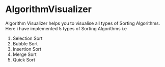 # AlgorithmVisualizer
Algorithm Visualizer helps you to visualise all types of Sorting Algorithms. Here i have implemented 5 types of Sorting Algorithms i.e
1. Selection Sort
2. Bubble Sort
3. Insertion Sort
4. Merge Sort
5. Quick Sort

